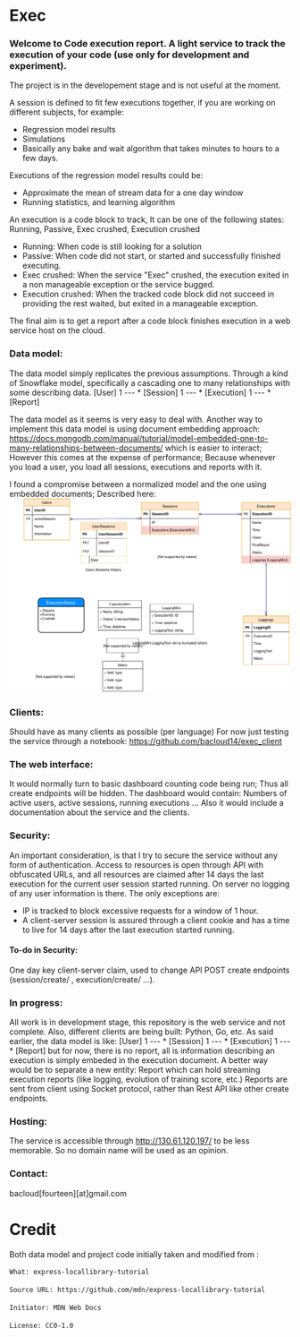 # Exec


### Welcome to Code execution report. A light service to track the execution of your code (use only for development and experiment).

The project is in the developement stage and is not useful at the moment.

A session is defined to fit few executions together, if you are working on different subjects, for example: 

- Regression model results
- Simulations
- Basically any bake and wait algorithm that takes minutes to hours to a few days.

Executions of the regression model results could be:

- Approximate the mean of stream data for a one day window
- Running statistics, and learning algorithm

An execution is a code block to track, It can be one of the following states: Running, Passive, Exec crushed, Execution crushed

- Running: When code is still looking for a solution
- Passive: When code did not start, or started and successfully finished executing.
- Exec crushed: When the service "Exec" crushed, the execution exited in a non manageable exception or the service bugged.
- Execution crushed: When the tracked code block did not succeed in providing the rest waited, but exited in a manageable exception. 

The final aim is to get a report after a code block finishes execution in a web service host on the cloud. 

### Data model:
The data model simply replicates the previous assumptions. Through a kind of Snowflake model, specifically a cascading one to many relationships with some describing data.
[User] 1 --- * [Session] 1 --- * [Execution] 1 --- * [Report]

The data model as it seems is very easy to deal with. Another way to implement this data model is using document embedding approach: 
https://docs.mongodb.com/manual/tutorial/model-embedded-one-to-many-relationships-between-documents/
which is easier to interact; However this comes at the expense of performance; Because whenever you load a user, you load all sessions, executions and reports with it.

I found a compromise between a normalized model and the one using embedded documents; Described here:
<img src="./Exec data model.svg">

### Clients:

Should have as many clients as possible (per language)
For now just testing the service through a notebook: https://github.com/bacloud14/exec_client

### The web interface:
It would normally turn to basic dashboard counting code being run; Thus all create endpoints will be hidden.
The dashboard would contain: Numbers of active users, active sessions, running executions ...
Also it would include a documentation about the service and the clients.

### Security: 

An important consideration, is that I try to secure the service without any form of authentication. Access to resources is open through API with obfuscated URLs, and all resources are claimed after 14 days the last execution for the current user session started running. On server no logging of any user information is there. The only exceptions are:

- IP is tracked to block excessive requests for a window of 1 hour. 
- A client-server session is assured through a client cookie and has a time to live for 14 days after the last execution started running.

#### To-do in Security:

One day key client-server claim, used to change API POST create endpoints (session/create/ , execution/create/ ...).

### In progress:
All work is in development stage, this repository is the web service and not complete. Also, different clients are being built: Python, Go, etc.
As said earlier, the data model is like: [User] 1 --- * [Session] 1 --- * [Execution] 1 --- * [Report] but for now, there is no report, all is information describing an execution is simply embeded in the execution document. A better way would be to separate a new entity: Report which can hold streaming execution reports (like logging, evolution of training score, etc.)
Reports are sent from client using Socket protocol, rather than Rest API like other create endpoints.

### Hosting:
The service is accessible through http://130.61.120.197/ to be less memorable. So no domain name will be used as an opinion.

### Contact:
bacloud[fourteen][at]gmail.com

Credit
======
Both data model and project code initially taken and modified from :

    What: express-locallibrary-tutorial
    
    Source URL: https://github.com/mdn/express-locallibrary-tutorial
    
    Initiator: MDN Web Docs
    
    License: CC0-1.0
